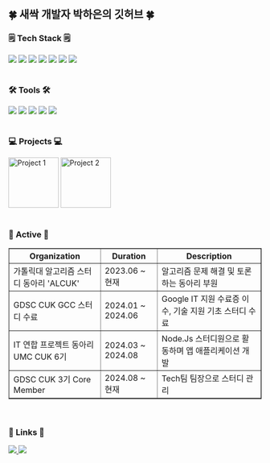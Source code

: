 <!-- [![Hits](https://hits.seeyoufarm.com/api/count/incr/badge.svg?url=https%3A%2F%2Fgithub.com%2Fzzsza)](https://hits.seeyoufarm.com) -->

<h2>🍀 새싹 개발자 박하은의 깃허브 🍀</h2>

<h3>🗒️ Tech Stack 🗒️</h3>
<div>
  <img src="https://img.shields.io/badge/C++-00599C?style=for-the-badge&logo=C%2B%2B&logoColor=white" />
  <img src="https://img.shields.io/badge/C-A8B9CC?style=for-the-badge&logo=C&logoColor=white" />
  <img src="https://img.shields.io/badge/JavaScript-F7DF1E?style=for-the-badge&logo=javascript&logoColor=black" />
  <img src="https://img.shields.io/badge/HTML5-E34F26?style=for-the-badge&logo=html5&logoColor=white" />
  <img src="https://img.shields.io/badge/CSS3-1572B6?style=for-the-badge&logo=css3&logoColor=white" />
  <img src="https://img.shields.io/badge/Node.JS-5FA04E?style=for-the-badge&logo=node.js&logoColor=white" />
  <img src="https://img.shields.io/badge/MySql-4479A1?style=for-the-badge&logo=mysql&logoColor=white" />
</div>

<br>

<h3>🛠 Tools 🛠</h3>
<div>
  <img src="https://img.shields.io/badge/git-F05033?style=for-the-badge&logo=git&logoColor=white" />
  <img src="https://img.shields.io/badge/github-181717?style=for-the-badge&logo=github&logoColor=white" />
  <img src="https://img.shields.io/badge/Notion-F3F3F3?style=for-the-badge&logo=notion&logoColor=black" />
  <img src="https://img.shields.io/badge/VSCode-2C2C32?style=for-the-badge&logo=visual-studio-code&logoColor=22ABF3" />
  <img src="https://img.shields.io/badge/Jupyter-F37726?style=for-the-badge&logo=jupyter&logoColor=white" />
</div>

<br>

<h3>💻 Projects 💻</h3>
<div>
  <img src="https://github.com/user-attachments/assets/eaa91c90-a436-4130-9002-ff3630e81653" width="100px" alt="Project 1" />
  <img src="https://github.com/user-attachments/assets/053d17d0-aae6-4ac8-8669-e4616c70f11d" width="100px" alt="Project 2" />
</div>

<br>

<h3>📓 Active 📓</h3>
<table border="1" cellpadding="10" cellspacing="0">
  <thead>
    <tr>
      <th>Organization</th>
      <th>Duration</th>
      <th>Description</th>
    </tr>
  </thead>
  <tbody>
    <tr>
      <td>가톨릭대 알고리즘 스터디 동아리 'ALCUK'</td>
      <td>2023.06 ~ 현재</td>
      <td>알고리즘 문제 해결 및 토론하는 동아리 부원</td>
    </tr>
    <tr>
      <td>GDSC CUK GCC 스터디 수료</td>
      <td>2024.01 ~ 2024.06</td>
      <td>Google IT 지원 수료증 이수, 기술 지원 기초 스터디 수료</td>
    </tr>
    <tr>
      <td>IT 연합 프로젝트 동아리 UMC CUK 6기</td>
      <td>2024.03 ~ 2024.08</td>
      <td>Node.Js 스터디원으로 활동하며 앱 애플리케이션 개발</td>
    </tr>
    <tr>
      <td>GDSC CUK 3기 Core Member</td>
      <td>2024.08 ~ 현재</td>
      <td>Tech팀 팀장으로 스터디 관리</td>
    </tr>
  </tbody>
</table>

<br>

<h3>🔗 Links 🔗</h3>
<div>
  <a href="https://mint10.tistory.com/">
    <img src="https://img.shields.io/badge/Tistory-000000?style=for-the-badge&logo=tistory&logoColor=white" />
  </a>
  <a href="mailto:haeun9634@naver.com">
    <img src="https://img.shields.io/badge/Email-03C75A?style=for-the-badge&logo=gmail&logoColor=white" />
  </a>
</div>


<!--*haeun9634/haeun9634** is a ✨ _special_ ✨ repository because its `README.md` (this file) appears on your GitHub profile.

Here are some ideas to get you started:

- 🔭 I’m currently working on ...
- 🌱 I’m currently learning ...
- 👯 I’m looking to collaborate on ...
- 🤔 I’m looking for help with ...
- 💬 Ask me about ...
- 📫 How to reach me: ...
- 😄 Pronouns: ...
- ⚡ Fun fact: ...

![Top Langs](https://github-readme-stats.vercel.app/api/top-langs/?username=haeun9634&layout=compact)
[![Anurag's GitHub stats](https://github-readme-stats.vercel.app/api?username=haeun9634&show_icons=true&theme=radical)]
-->
